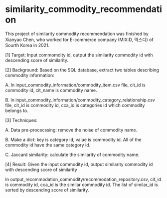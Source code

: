# similarity_commodity_recommendation
 This project of similarity commodity recommendation was finished by Xianyao Chen, who worked for E-commerce company (MIX:D,  믹스디) of Sourth Korea in 2021.
 
 [1] Target: Input commomdity id, output the similarity commodity id with descending score of similarity.
 
 [2] Background: Based on the SQL database, extract two tables describing commodity information:
 
 A. In input_commodity_information/commodity_item.csv file, cit_id is commodity id, cit_name is commodity name.
 
 B. In input_commodity_information/commodity_category_relationship.csv file, cit_id is commodity id, cca_id is categories id which commodity belongs to.
 
 [3] Techniques:
 
 A. Data pre-procecssing: remove the noise of commodity name.
 
 B. Make a dict: key is category id, value is commodity id. All of the commodity id have the same category id.
 
 C. Jaccard similarity: calculate the similarity of commodity name. 
 
 [4] Result: Given the input commodity id, output similarity commodity id with descending score of similarity  
 
 In output_recommodation_commodity/recommodation_repository.csv, cit_id is commodity id, cca_id is the similar commodity id. The list of similar_id is sorted by descending score of similarity.
 
